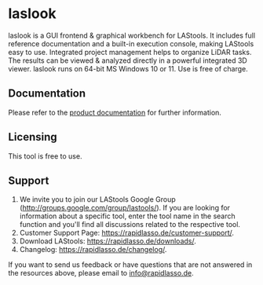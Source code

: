 ﻿# laslook

laslook is a GUI frontend & graphical workbench for LAStools. 
It includes full reference documentation and a built-in execution 
console, making LAStools easy to use. Integrated project 
management helps to organize LiDAR tasks. The results can be 
viewed & analyzed directly in a powerful integrated 3D viewer. 
laslook runs on 64-bit MS Windows 10 or 11. Use is free of charge.

## Documentation

Please refer to the [product documentation](https://rapidlasso.de/laslook/) for further information.

## Licensing

This tool is free to use.

## Support

1. We invite you to join our LAStools Google Group (http://groups.google.com/group/lastools/).
   If you are looking for information about a specific tool, enter the tool name in the search 
   function and you'll find all discussions related to the respective tool. 
2. Customer Support Page: https://rapidlasso.de/customer-support/.  
3. Download LAStools: https://rapidlasso.de/downloads/.  
4. Changelog: https://rapidlasso.de/changelog/.  


If you want to send us feedback or have questions that are not answered in the resources above, 
please email to info@rapidlasso.de.
